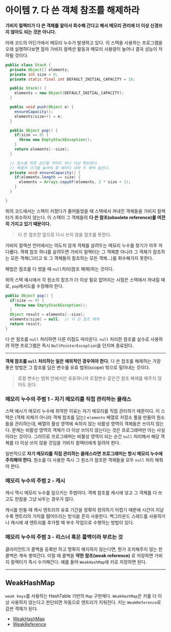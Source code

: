 # 아이템 7. 다 쓴 객체 참조를 해제하라

**가비지 컬렉터가 다 쓴 객체를 알아서 회수해 간다고 해서 메모리 관리에 더 이상 신경쓰지 않아도 되는 것은 아니다.**

아래 코드의 어딘가에서 메모리 누수가 발생하고 있다. 이 스택을 사용하는 프로그램을 오래 실행하다보면 점차 가비지 컬렉션 활동과 메모리 사용량이 늘어나 결국 성능이 저하될 것이다.

```java
public class Stack {
  private Object[] elements;
  private int size = 0;
  private static final int DEFAULT_INITIAL_CAPACITY = 16;

  public Stack() {
    elements = new Object[DEFAULT_INITIAL_CAPACITY];
  }

  public void push(Object e) {
    ensureCapacity();
    elements[size++] = e;
  }

  public Object pop() {
    if(size == 0) {
      throw new EmptyStackException();
    }
    return elements[--size];
  }

  // 원소를 위한 공간을 적어도 하나 이상 확보한다.
  // 배열의 크기를 늘려야 할 때마다 대략 두 배씩 늘린다.
  private void ensureCapacity() {
    if(elements.length == size) {
      elements = Arrays.copyOf(elements, 2 * size + 1);
    }
  }

}
```

위의 코드에서는 스택이 커졌다가 줄어들었을 때 스택에서 꺼내진 객체들을 가비지 컬렉터가 회수하지 않는다. 이 스택이 그 객체들의 **다 쓴 참조(obsolete reference)를 여전히 가지고 있기 때문이다.**

> 다 쓴 참조란 앞으로 다시 쓰지 않을 참조를 뜻한다.

가비지 컬렉션 언어에서는 의도치 않게 객체를 살려두는 메모리 누수를 찾기가 아주 까다롭다. 객체 참조 하나를 살려두면 가비지 컬렉터는 그 객체뿐 아니라 그 객체가 참조하는 모든 객체(그리고 또 그 객체들이 참조하는 모든 객체...)를 회수해가지 못한다.

해법은 참조를 다 썼을 때 `null`처리(참조 해제)하는 것이다.

위의 스택 예시에서 각 원소의 참조가 더 이상 필요 없어지는 시점은 스택에서 꺼내질 때로, `pop`메서드를 수정해야 한다.

```java
public Object pop() {
  if(size == 0) {
    throw new EmptyStackException();
  }
  Object result = elements[--size];
  elements[size] = null;  // 다 쓴 참조 해제
  return result;
}
```

다 쓴 참조를 `null` 처리하면 다른 이점도 따라온다. `null` 처리한 참조를 실수로 사용하려 하면 프로그램은 즉시 `NullPointerException`을 던지며 종료된다.

---

**객체 참조를 `null` 처리하는 일은 예외적인 경우여야 한다.** 다 쓴 참조를 해제하는 가장 좋은 방법은 그 참조를 담은 변수를 유효 범위(scope) 밖으로 밀어내는 것이다.

> 로컬 변수는 범위 안에서만 유효하니까 로컬변수 같은건 참조 해제를 해주지 않아도 된다.

### 메모리 누수의 주범 1 - 자기 메모리를 직접 관리하는 클래스

스택 예시가 메모리 누수에 취약한 이유는 자기 메모리를 직접 관리하기 때문이다. 이 스택은 (객체 자체가 아니라 객체 참조를 담는) `elements` 배열로 저장소 풀을 만들어 원소들을 관리하는데, 배열의 활성 영역에 속하지 않는 비활성 영역의 객체들은 쓰이지 않는다.
문제는 비활성 영역의 객체가 더 이상 쓰이지 않는다는 것은 프로그래머만 아는 사실이라는 것이다. 그러므로 프로그래머는 비활성 영역이 되는 순간 `null` 처리해서 해당 객체를 더 이상 쓰지 않을 것임을 가비지 컬렉터에게 알려야 한다.

일반적으로 **자기 메모리를 직접 관리하는 클래스라면 프로그래머는 항시 메모리 누수에 주의해야 한다.** 원소를 다 사용한 즉시 그 원소가 참조한 객체들을 모두 `null` 처리 해줘야 한다.

### 메모리 누수의 주범 2 - 캐시

캐시 역시 메모리 누수를 일으키는 주범이다. 객체 참조를 캐시에 넣고 그 객체를 다 쓰고도 한참을 그냥 놔두는 경우가 많다.

캐시를 만들 때 캐시 엔트리의 유효 기간을 정확히 정의하기 어렵기 때문에 시간이 지날수록 엔트리의 가치를 떨어뜨리는 방식을 흔히 사용한다. 백그라운드 스레드를 사용하거나 캐시에 새 엔트리를 추가할 때 부수 작업으로 수행하는 방법이 있다.

### 메모리 누수의 주범 3 - 리스너 혹은 콜백이라 부르는 것

클라이언트가 콜백을 등록만 하고 명확히 해지하지 않는다면, 뭔가 조치해주지 않는 한 콜백은 계속 쌓여간다. 이럴 때 콜백을 **약한 참조(weak reference)** 로 저장하면 가비지 컬렉터가 즉시 수거해간다. 예를 들어 `WeakHashMap`에 키로 저장하면 된다.

---

## WeakHashMap

`weak keys`를 사용하는 HashTable 기반의 `Map` 구현체다. `WeakHashMap`은 키를 더 이상 사용하지 않는다고 판단되면 자동으로 엔트리가 지워진다. 키는 `WeakReference`로 감싼 객체가 된다.

- [WeakHashMap](https://docs.oracle.com/javase/7/docs/api/java/util/WeakHashMap.html)
- [WeakReference](https://docs.oracle.com/javase/7/docs/api/java/lang/ref/WeakReference.html)
